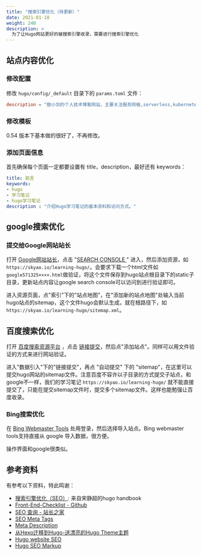 ```yaml
---
title: "搜索引擎优化（待更新）"
date: 2021-01-18
weight: 240
description: >
  为了让Hugo网站更好的被搜索引擎收录，需要进行搜索引擎优化
---
```


## 站点内容优化

### 修改配置

修改 `hugo/config/_default` 目录下的 `params.toml` 文件：

```toml
description = "敖小剑的个人技术博客网站，主要关注服务网格,serverless,kubernetes,微服务等云原生技术。"
```

### 修改模板

0.54 版本下基本做的很好了，不再修改。

### 添加页面信息

首先确保每个页面一定都要设置有 title，description，最好还有 keywords：

```yaml
title: 前言
keywords:
- hugo
- 学习笔记
- hugo学习笔记
description : "介绍Hugo学习笔记的基本资料和访问方式。"
```

## google搜索优化

### 提交给Google网站站长

打开 [Google网站站长](https://www.google.com/webmasters/)，点击 "[SEARCH CONSOLE ](https://search.google.com/search-console?hl=zh-CN)" 进入，然后添加资源，如`https://skyao.io/learning-hugo/`。会要求下载一个html文件如`google571325××××.html`做验证，将这个文件保存到hugo站点根目录下的static子目录，更新站点内容让google search console可以访问到进行验证即可。

进入资源页面，点"索引"下的"站点地图"，在"添加新的站点地图"处输入当前hugo站点的sitemap，这个文件hugo会默认生成，就在根路径下，如`https://skyao.io/learning-hugo/sitemap.xml`。

## 百度搜索优化

打开 [百度搜索资源平台](https://ziyuan.baidu.com/) ，点击 [链接提交](https://ziyuan.baidu.com/linksubmit/index)，然后点"添加站点"。同样可以用文件验证的方式来进行网站验证。

进入"数据引入"下的"链接提交"，再点 "自动提交" 下的 "sitemap"，在这里可以提交hugo网站的sitemap文件。注意百度不容许以子目录的方式提交子站点，和google不一样，我们的学习笔记 `https://skyao.io/learning-hugo/` 就不能直接提交了，只能在提交sitemap文件时，提交多个sitemap文件。这样也能勉强让百度收录。

### Bing搜索优化

在 [Bing Webmaster Tools](https://www.bing.com/webmasters) 处用登录，然后选择导入站点。Bing webmaster tools支持直接从 google 导入数据，很方便。

操作界面和google很类似。

## 参考资料

有参考以下资料，特此鸣谢：

- [搜索引擎优化（SEO）](https://jimmysong.io/hugo-handbook/steps/seo.html): 来自宋静超的hugo handbook
- [Front-End-Checklist - Github](https://github.com/thedaviddias/Front-End-Checklist)
- [SEO 查询 - 站长之家](http://seo.chinaz.com/)
- [SEO Meta Tags](https://moz.com/blog/seo-meta-tags)
- [Meta Description](https://moz.com/learn/seo/meta-description)
- [从Hexo迁移到Hugo-送漂亮的Hugo Theme主题](http://www.flysnow.org/2018/07/29/from-hexo-to-hugo.html)
- [Hugo website SEO](https://keithpblog.org/post/hugo-website-seo/)
- [Hugo SEO Markup](https://gist.github.com/jeremyjaymes/403f1cb712d98e8c8a36c904055958d6)